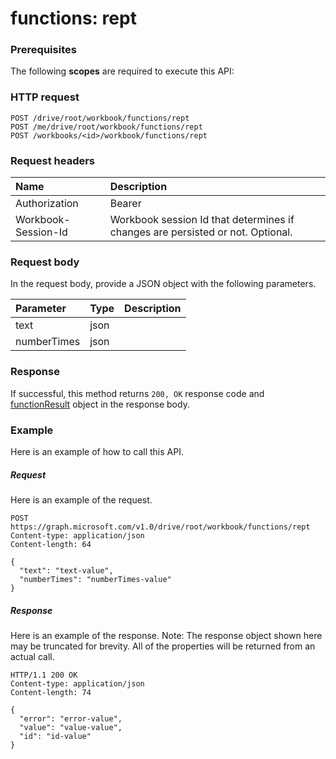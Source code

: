 # functions: rept


### Prerequisites
The following **scopes** are required to execute this API: 
### HTTP request
<!-- { "blockType": "ignored" } -->
```http
POST /drive/root/workbook/functions/rept
POST /me/drive/root/workbook/functions/rept
POST /workbooks/<id>/workbook/functions/rept

```
### Request headers
| Name       | Description|
|:---------------|:----------|
| Authorization  | Bearer <code>|
| Workbook-Session-Id  | Workbook session Id that determines if changes are persisted or not. Optional.|

### Request body
In the request body, provide a JSON object with the following parameters.

| Parameter	   | Type	|Description|
|:---------------|:--------|:----------|
|text|json||
|numberTimes|json||

### Response
If successful, this method returns `200, OK` response code and [functionResult](../resources/functionresult.md) object in the response body.

### Example
Here is an example of how to call this API.
##### Request
Here is an example of the request.
<!-- {
  "blockType": "request",
  "name": "functions_rept"
}-->
```http
POST https://graph.microsoft.com/v1.0/drive/root/workbook/functions/rept
Content-type: application/json
Content-length: 64

{
  "text": "text-value",
  "numberTimes": "numberTimes-value"
}
```

##### Response
Here is an example of the response. Note: The response object shown here may be truncated for brevity. All of the properties will be returned from an actual call.
<!-- {
  "blockType": "response",
  "truncated": true,
  "@odata.type": "microsoft.graph.functionResult"
} -->
```http
HTTP/1.1 200 OK
Content-type: application/json
Content-length: 74

{
  "error": "error-value",
  "value": "value-value",
  "id": "id-value"
}
```

<!-- uuid: 8fcb5dbc-d5aa-4681-8e31-b001d5168d79
2015-10-25 14:57:30 UTC -->
<!-- {
  "type": "#page.annotation",
  "description": "functions: rept",
  "keywords": "",
  "section": "documentation",
  "tocPath": ""
}-->